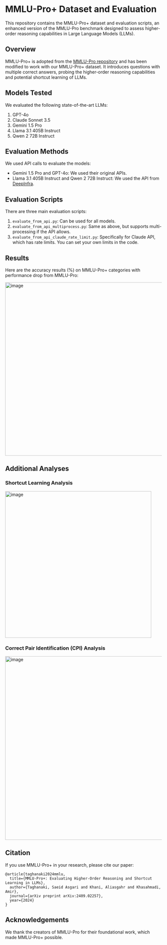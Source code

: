 # MMLU-Pro+ Dataset and Evaluation

This repository contains the MMLU-Pro+ dataset and evaluation scripts, an enhanced version of the MMLU-Pro benchmark designed to assess higher-order reasoning capabilities in Large Language Models (LLMs).

## Overview

MMLU-Pro+ is adopted from the [MMLU-Pro repository](https://github.com/TIGER-AI-Lab/MMLU-Pro) and has been modified to work with our MMLU-Pro+ dataset. It introduces questions with multiple correct answers, probing the higher-order reasoning capabilities and potential shortcut learning of LLMs.

## Models Tested

We evaluated the following state-of-the-art LLMs:

1. GPT-4o
2. Claude Sonnet 3.5
3. Gemini 1.5 Pro
4. Llama 3.1 405B Instruct
5. Qwen 2 72B Instruct

## Evaluation Methods

We used API calls to evaluate the models:

- Gemini 1.5 Pro and GPT-4o: We used their original APIs.
- Llama 3.1 405B Instruct and Qwen 2 72B Instruct: We used the API from [DeepInfra](https://deepinfra.com/).

## Evaluation Scripts

There are three main evaluation scripts:

1. `evaluate_from_api.py`: Can be used for all models.
2. `evaluate_from_api_multiprocess.py`: Same as above, but supports multi-processing if the API allows.
3. `evaluate_from_api_claude_rate_limit.py`: Specifically for Claude API, which has rate limits. You can set your own limits in the code.

## Results

Here are the accuracy results (%) on MMLU-Pro+ categories with performance drop from MMLU-Pro:

<img width="556" alt="image" src="https://github.com/user-attachments/assets/09fc5662-c3b1-445a-844e-abd208d314fc">

## Additional Analyses

### Shortcut Learning Analysis

<img width="470" alt="image" src="https://github.com/user-attachments/assets/a7926785-3f03-4f49-91f4-3527dadf6736">


### Correct Pair Identification (CPI) Analysis

<img width="589" alt="image" src="https://github.com/user-attachments/assets/f0361ae5-8cb1-45ab-a02b-8e27be2a7cd6">


## Citation

If you use MMLU-Pro+ in your research, please cite our paper:

```
@article{taghanaki2024mmlu,
  title={MMLU-Pro+: Evaluating Higher-Order Reasoning and Shortcut Learning in LLMs},
  author={Taghanaki, Saeid Asgari and Khani, Aliasgahr and Khasahmadi, Amir},
  journal={arXiv preprint arXiv:2409.02257},
  year={2024}
}
```


## Acknowledgements

We thank the creators of MMLU-Pro for their foundational work, which made MMLU-Pro+ possible.
